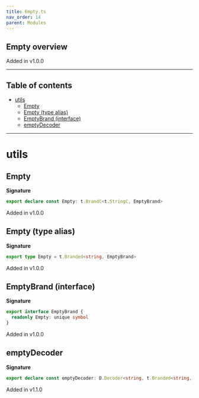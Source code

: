 ```yaml
---
title: Empty.ts
nav_order: 14
parent: Modules
---
```


## Empty overview

Added in v1.0.0

---

<h2 class="text-delta">Table of contents</h2>

- [utils](#utils)
  - [Empty](#empty)
  - [Empty (type alias)](#empty-type-alias)
  - [EmptyBrand (interface)](#emptybrand-interface)
  - [emptyDecoder](#emptydecoder)

---

# utils

## Empty

**Signature**

```ts
export declare const Empty: t.BrandC<t.StringC, EmptyBrand>
```

Added in v1.0.0

## Empty (type alias)

**Signature**

```ts
export type Empty = t.Branded<string, EmptyBrand>
```

Added in v1.0.0

## EmptyBrand (interface)

**Signature**

```ts
export interface EmptyBrand {
  readonly Empty: unique symbol
}
```

Added in v1.0.0

## emptyDecoder

**Signature**

```ts
export declare const emptyDecoder: D.Decoder<string, t.Branded<string, EmptyBrand>>
```

Added in v1.1.0
